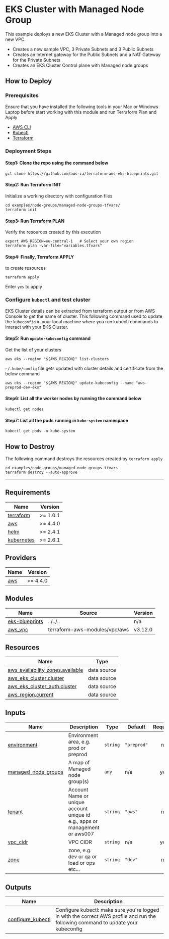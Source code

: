 # EKS Cluster with Managed Node Group

This example deploys a new EKS Cluster with a Managed node group into a new VPC.

* Creates a new sample VPC, 3 Private Subnets and 3 Public Subnets
* Creates an Internet gateway for the Public Subnets and a NAT Gateway for the
  Private Subnets
* Creates an EKS Cluster Control plane with Managed node groups

## How to Deploy

### Prerequisites

Ensure that you have installed the following tools in your Mac or Windows Laptop
before start working with this module and run Terraform Plan and Apply

* [AWS CLI](https://docs.aws.amazon.com/cli/latest/userguide/install-cliv2.html)
* [Kubectl](https://Kubernetes.io/docs/tasks/tools/)
* [Terraform](https://learn.hashicorp.com/tutorials/terraform/install-cli)

### Deployment Steps

#### Step1: Clone the repo using the command below

```shell script
git clone https://github.com/aws-ia/terraform-aws-eks-blueprints.git
```

#### Step2: Run Terraform INIT

Initialize a working directory with configuration files

```shell script
cd examples/node-groups/managed-node-groups-tfvars/
terraform init
```

#### Step3: Run Terraform PLAN

Verify the resources created by this execution

```shell script
export AWS_REGION=eu-central-1   # Select your own region
terraform plan -var-file="variables.tfvars"
```

#### Step4: Finally, Terraform APPLY

to create resources

```shell script
terraform apply
```

Enter `yes` to apply

### Configure `kubectl` and test cluster

EKS Cluster details can be extracted from terraform output or from AWS Console
to get the name of cluster.
This following command used to update the `kubeconfig` in your local machine
where you run kubectl commands to interact with your EKS Cluster.

#### Step5: Run `update-kubeconfig` command

Get the list of your clusters

```shell script
aws eks --region "${AWS_REGION}" list-clusters
```

`~/.kube/config` file gets updated with cluster details and certificate from
the below command

```shell script
aws eks --region "${AWS_REGION}" update-kubeconfig --name "aws-preprod-dev-eks"
```

#### Step6: List all the worker nodes by running the command below

```shell script
kubectl get nodes
```

#### Step7: List all the pods running in `kube-system` namespace

```shell script
kubectl get pods -n kube-system
```

## How to Destroy

The following command destroys the resources created by `terraform apply`

```shell script
cd examples/node-groups/managed-node-groups-tfvars
terraform destroy --auto-approve
```

---

<!--- BEGIN_TF_DOCS --->
## Requirements

| Name | Version |
|------|---------|
| <a name="requirement_terraform"></a> [terraform](#requirement\_terraform) | >= 1.0.1 |
| <a name="requirement_aws"></a> [aws](#requirement\_aws) | >= 4.4.0 |
| <a name="requirement_helm"></a> [helm](#requirement\_helm) | >= 2.4.1 |
| <a name="requirement_kubernetes"></a> [kubernetes](#requirement\_kubernetes) | >= 2.6.1 |

## Providers

| Name | Version |
|------|---------|
| <a name="provider_aws"></a> [aws](#provider\_aws) | >= 4.4.0 |

## Modules

| Name | Source | Version |
|------|--------|---------|
| <a name="module_eks-blueprints"></a> [eks-blueprints](#module\_eks-blueprints) | ../../.. | n/a |
| <a name="module_aws_vpc"></a> [aws\_vpc](#module\_aws\_vpc) | terraform-aws-modules/vpc/aws | v3.12.0 |

## Resources

| Name | Type |
|------|------|
| [aws_availability_zones.available](https://registry.terraform.io/providers/hashicorp/aws/latest/docs/data-sources/availability_zones) | data source |
| [aws_eks_cluster.cluster](https://registry.terraform.io/providers/hashicorp/aws/latest/docs/data-sources/eks_cluster) | data source |
| [aws_eks_cluster_auth.cluster](https://registry.terraform.io/providers/hashicorp/aws/latest/docs/data-sources/eks_cluster_auth) | data source |
| [aws_region.current](https://registry.terraform.io/providers/hashicorp/aws/latest/docs/data-sources/region) | data source |

## Inputs

| Name | Description | Type | Default | Required |
|------|-------------|------|---------|:--------:|
| <a name="input_environment"></a> [environment](#input\_environment) | Environment area, e.g. prod or preprod | `string` | `"preprod"` | no |
| <a name="input_managed_node_groups"></a> [managed\_node\_groups](#input\_managed\_node\_groups) | A map of Managed node group(s) | `any` | n/a | yes |
| <a name="input_tenant"></a> [tenant](#input\_tenant) | Account Name or unique account unique id e.g., apps or management or aws007 | `string` | `"aws"` | no |
| <a name="input_vpc_cidr"></a> [vpc\_cidr](#input\_vpc\_cidr) | VPC CIDR | `string` | n/a | yes |
| <a name="input_zone"></a> [zone](#input\_zone) | zone, e.g. dev or qa or load or ops etc... | `string` | `"dev"` | no |

## Outputs

| Name | Description |
|------|-------------|
| <a name="output_configure_kubectl"></a> [configure\_kubectl](#output\_configure\_kubectl) | Configure kubectl: make sure you're logged in with the correct AWS profile and run the following command to update your kubeconfig |

<!--- END_TF_DOCS --->
